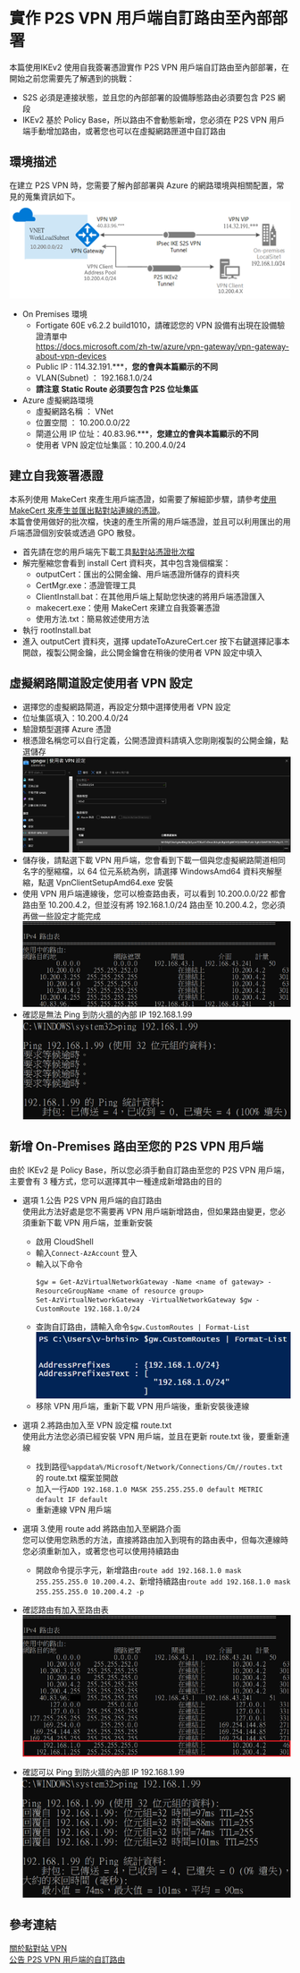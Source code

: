 # 實作 P2S VPN 用戶端自訂路由至內部部署
本篇使用IKEv2 使用自我簽署憑證實作 P2S VPN 用戶端自訂路由至內部部署，在開始之前您需要先了解遇到的挑戰：<br>
- S2S 必須是連接狀態，並且您的內部部署的設備靜態路由必須要包含 P2S 網段<br>
- IKEv2 基於 Policy Base，所以路由不會動態新增，您必須在 P2S VPN 用戶端手動增加路由，或著您也可以在虛擬網路匣道中自訂路由<br>
## 環境描述
在建立 P2S VPN 時，您需要了解內部部署與 Azure 的網路環境與相關配置，常見的蒐集資訊如下。<br>
 ![GITHUB](https://github.com/BrianHsing/Azure-Virtual-Network-Gateway/blob/master/P2S/customroutelab.png "customroutelab")<br>
 - On Premises 環境
	- Fortigate 60E v6.2.2 build1010，請確認您的 VPN 設備有出現在設備驗證清單中 <br>
	  https://docs.microsoft.com/zh-tw/azure/vpn-gateway/vpn-gateway-about-vpn-devices<br>
	- Public IP : 114.32.191.\*\*\*，**您的會與本篇顯示的不同**<br>
	- VLAN(Subnet) ： 192.168.1.0/24<br>
	- **請注意 Static Route 必須要包含 P2S 位址集區**<br>
 - Azure 虛擬網路環境<br>
	- 虛擬網路名稱 ： VNet<br>
	- 位置空間 ： 10.200.0.0/22<br>
	- 閘道公用 IP 位址：40.83.96.\*\*\*，**您建立的會與本篇顯示的不同**<br>
	- 使用者 VPN 設定位址集區：10.200.4.0/24<br>
## 建立自我簽署憑證
本系列使用 MakeCert 來產生用戶端憑證，如需要了解細節步驟，請參考[使用 MakeCert 來產生並匯出點對站連線的憑證](https://docs.microsoft.com/zh-tw/azure/vpn-gateway/vpn-gateway-certificates-point-to-site-makecert)。<br>
本篇會使用做好的批次檔，快速的產生所需的用戶端憑證，並且可以利用匯出的用戶端憑證個別安裝或透過 GPO 散發。<br>
 - 首先請在您的用戶端先下載工具[點對站憑證批次檔](https://mega.nz/file/pZM03DAY#dGmUTw6EbyFYgQfkXZwS6A5vrNbIx08QsD2mi1B8qks)<br>
 - 解完壓縮您會看到 install Cert 資料夾，其中包含幾個檔案：<br>
   - outputCert：匯出的公開金鑰、用戶端憑證所儲存的資料夾<br>
   - CertMgr.exe：憑證管理工具<br>
   - ClientInstall.bat：在其他用戶端上幫助您快速的將用戶端憑證匯入<br>
   - makecert.exe：使用 MakeCert 來建立自我簽署憑證<br>
   - 使用方法.txt：簡易敘述使用方法<br>
 - 執行 rootInstall.bat<br>
 - 進入 outputCert 資料夾，選擇 updateToAzureCert.cer 按下右鍵選擇記事本開啟，複製公開金鑰，此公開金鑰會在稍後的使用者 VPN 設定中填入<br>
## 虛擬網路閘道設定使用者 VPN 設定
 - 選擇您的虛擬網路閘道，再設定分類中選擇使用者 VPN 設定<br>
 - 位址集區填入：10.200.4.0/24<br>
 - 驗證類型選擇 Azure 憑證<br>
 - 根憑證名稱您可以自行定義，公開憑證資料請填入您剛剛複製的公開金鑰，點選儲存<br>
 ![GITHUB](https://github.com/BrianHsing/Azure-Virtual-Network-Gateway/blob/master/P2S/customroute1.png "customroute1")<br>
 - 儲存後，請點選下載 VPN 用戶端，您會看到下載一個與您虛擬網路閘道相同名字的壓縮檔，以 64 位元系統為例，請選擇 WindowsAmd64 資料夾解壓縮，點選 VpnClientSetupAmd64.exe 安裝<br>
 - 使用 VPN 用戶端連線後，您可以檢查路由表，可以看到 10.200.0.0/22 都會路由至 10.200.4.2，但並沒有將 192.168.1.0/24 路由至 10.200.4.2，您必須再做一些設定才能完成<br>
 ![GITHUB](https://github.com/BrianHsing/Azure-Virtual-Network-Gateway/blob/master/P2S/customroute2.png "customroute2")<br>
 - 確認是無法 Ping 到防火牆的內部 IP 192.168.1.99<br>
 ![GITHUB](https://github.com/BrianHsing/Azure-Virtual-Network-Gateway/blob/master/P2S/customroute3.png "customroute3")<br>
 
## 新增 On-Premises 路由至您的 P2S VPN 用戶端
由於 IKEv2 是 Policy Base，所以您必須手動自訂路由至您的 P2S VPN 用戶端，主要會有 3 種方式，您可以選擇其中一種達成新增路由的目的<br>
 - 選項 1.公告 P2S VPN 用戶端的自訂路由<br>
   使用此方法好處是您不需要再 VPN 用戶端新增路由，但如果路由變更，您必須重新下載 VPN 用戶端，並重新安裝<br>
   - 啟用 CloudShell<br>
   - 輸入`Connect-AzAccount` 登入<br>
   - 輸入以下命令<br>
      ```
      $gw = Get-AzVirtualNetworkGateway -Name <name of gateway> -ResourceGroupName <name of resource group>
      Set-AzVirtualNetworkGateway -VirtualNetworkGateway $gw -CustomRoute 192.168.1.0/24
      ``` 
   - 查詢自訂路由，請輸入命令`$gw.CustomRoutes | Format-List`
   ![GITHUB](https://github.com/BrianHsing/Azure-Virtual-Network-Gateway/blob/master/P2S/customroute6.png "customroute6")<br> 
   - 移除 VPN 用戶端，重新下載 VPN 用戶端後，重新安裝後連線<br>

 - 選項 2.將路由加入至 VPN 設定檔 route.txt<br>
   使用此方法您必須已經安裝 VPN 用戶端，並且在更新 route.txt 後，要重新連線<br>
   - 找到路徑`%appdata%/Microsoft/Network/Connections/Cm//routes.txt`的 route.txt 檔案並開啟<br>
   - 加入一行`ADD 192.168.1.0 MASK 255.255.255.0 default METRIC default IF default`<br>
   - 重新連線 VPN 用戶端<br>
 - 選項 3.使用 route add 將路由加入至網路介面<br>
   您可以使用您熟悉的方法，直接將路由加入到現有的路由表中，但每次連線時您必須重新加入，或著您也可以使用持續路由<br>
   - 開啟命令提示字元，新增路由`route add 192.168.1.0 mask 255.255.255.0 10.200.4.2`、新增持續路由`route add 192.168.1.0 mask 255.255.255.0 10.200.4.2 -p`<br>
 - 確認路由有加入至路由表<br>
 ![GITHUB](https://github.com/BrianHsing/Azure-Virtual-Network-Gateway/blob/master/P2S/customroute4.png "customroute4")<br>
 - 確認可以 Ping 到防火牆的內部 IP 192.168.1.99<br>
 ![GITHUB](https://github.com/BrianHsing/Azure-Virtual-Network-Gateway/blob/master/P2S/customroute5.png "customroute5")<br>

## 參考連結
[關於點對站 VPN](https://docs.microsoft.com/zh-tw/azure/vpn-gateway/point-to-site-about)<br>
[公告 P2S VPN 用戶端的自訂路由](https://docs.microsoft.com/zh-tw/azure/vpn-gateway/vpn-gateway-p2s-advertise-custom-routes)<br>
